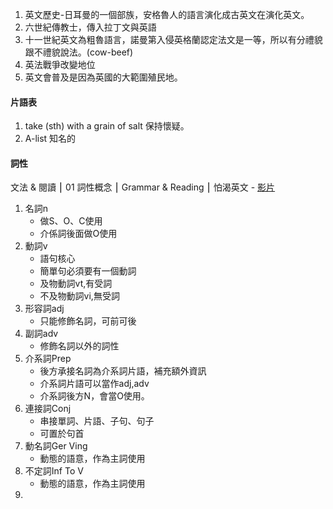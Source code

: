 1. 英文歷史-日耳曼的一個部族，安格魯人的語言演化成古英文在演化英文。
2. 六世紀傳教士，傳入拉丁文與英語
3. 十一世紀英文為粗魯語言，諾曼第入侵英格蘭認定法文是一等，所以有分禮貌跟不禮貌說法。(cow-beef)
4. 英法戰爭改變地位
5. 英文會普及是因為英國的大範圍殖民地。

#### 片語表
1. take (sth) with a grain of salt  保持懷疑。
2. A-list 知名的

#### 詞性
文法 & 閱讀 ⎮ 01 詞性概念 ⎮ Grammar & Reading ⎮ 怕渴英文 - [影片](https://www.youtube.com/watch?v=VfGyEVtZ0ec)
1. 名詞n
   + 做S、O、C使用
   + 介係詞後面做O使用
2. 動詞v
   + 語句核心
   + 簡單句必須要有一個動詞
   + 及物動詞vt,有受詞
   + 不及物動詞vi,無受詞
3. 形容詞adj
   + 只能修飾名詞，可前可後
4. 副詞adv
   + 修飾名詞以外的詞性
5. 介系詞Prep
   + 後方承接名詞為介系詞片語，補充額外資訊
   + 介系詞片語可以當作adj,adv
   + 介系詞後方N，會當O使用。
6. 連接詞Conj
   + 串接單詞、片語、子句、句子
   + 可置於句首
7. 動名詞Ger Ving
   + 動態的語意，作為主詞使用
8. 不定詞Inf To V
   + 動態的語意，作為主詞使用
9. 
